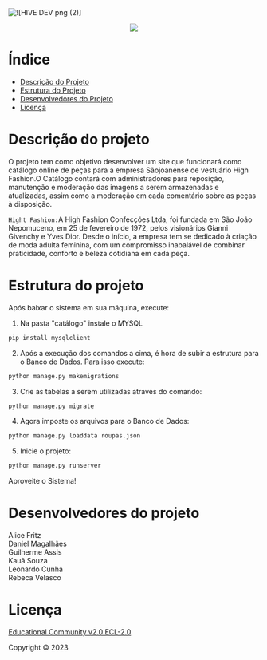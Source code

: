 <div text-align> 
 
 <img src="https://github.com/LeoCorleone/tcc_senai/assets/99774912/750e0128-64f0-40c8-8085-ae8b7a135c8e " alt="![HIVE DEV png (2)]">
 
 </div>


<p align="center">
<img loading="lazy" src="http://img.shields.io/static/v1?label=STATUS&message=EM%20DESENVOLVIMENTO&color=GREEN&style=for-the-badge"/>
</p>

# Índice 
* [Descrição do Projeto](#-Descrição-do-projeto)
* [Estrutura do Projeto](#Estrutura-do-projeto)
* [Desenvolvedores do Projeto](#Desenvolvedores-do-projeto)
* [Licença](#licença)

# Descrição do projeto
O projeto tem como objetivo desenvolver um site que funcionará como catálogo online de peças para a empresa Sãojoanense de vestuário High Fashion.O Catálogo contará com administradores para reposição, manutenção e moderação das imagens a serem armazenadas e atualizadas, assim como a moderação em cada comentário sobre as peças à disposição.


`Hight Fashion:`A High Fashion Confecções Ltda, foi fundada em São João Nepomuceno, em 25 de fevereiro de 1972, pelos visionários Gianni Givenchy e Yves Dior. Desde o início, a empresa tem se dedicado à criação de moda adulta feminina, com um compromisso inabalável de combinar praticidade, conforto e beleza cotidiana em cada peça.

# Estrutura do projeto
Após baixar o sistema em sua máquina, execute:

1. Na pasta "catálogo" instale o MYSQL

```python
pip install mysqlclient
```

2. Após a execução dos comandos a cima, é hora de subir a estrutura para o Banco de Dados. Para isso execute:

```python
python manage.py makemigrations
```

3. Crie as tabelas a serem utilizadas através do comando:

```python
python manage.py migrate
```

4. Agora imposte os arquivos para o Banco de Dados:

```python
python manage.py loaddata roupas.json
```

5. Inicie o projeto:

```python
python manage.py runserver
```

Aproveite o Sistema!

# Desenvolvedores do projeto

Alice Fritz <br>
Daniel Magalhães <br>
Guilherme Assis <br>
Kauã Souza <br>
Leonardo Cunha <br>
Rebeca Velasco <br>

# Licença
[Educational Community v2.0 ECL-2.0]()

Copyright :copyright: 2023 





 






